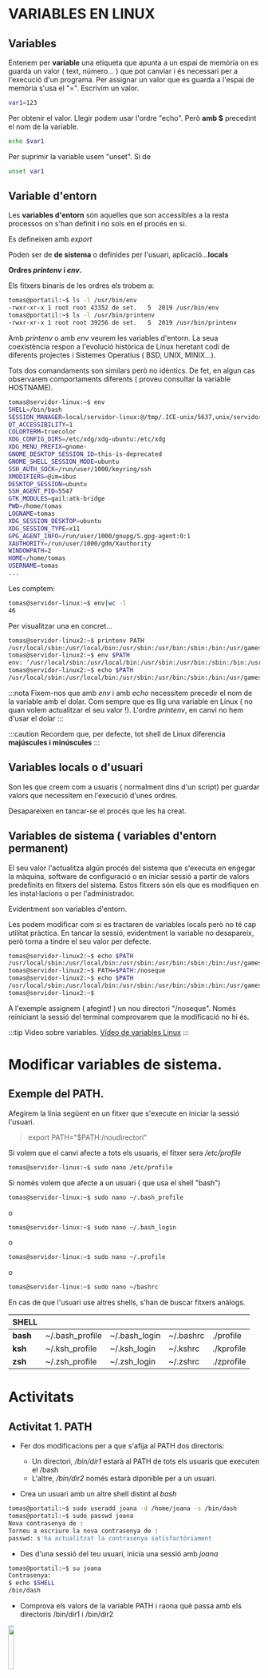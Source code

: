 # VARIABLES EN LINUX

## Variables

Entenem per **variable** una etiqueta que apunta a un espai de memòria on es guarda un valor ( text, número... ) que pot canviar i és necessari per a l'execució d'un programa.
Per assignar un valor que es guarda a l'espai de memòria s'usa el "=". Escrivim un valor.
```bash
var1=123
```
Per obtenir el valor. Llegir podem usar l'ordre "echo". Però **amb $** precedint el nom de la variable.
```bash
echo $var1
```
Per suprimir la variable usem "unset". Si de
```bash
unset var1
```


## Variable d'entorn

Les  **variables d'entorn** són aquelles que son accessibles a la resta processos on s'han definit i no sols en el procés en si.

Es defineixen amb _export_ 

Poden ser de **de sistema** o definides per l'usuari, aplicació...**locals**

**Ordres _printenv_ i _env_.**

Els fitxers binaris de les ordres els trobem a:
```bash
tomas@portatil:~$ ls -l /usr/bin/env
-rwxr-xr-x 1 root root 43352 de set.   5  2019 /usr/bin/env
tomas@portatil:~$ ls -l /usr/bin/printenv
-rwxr-xr-x 1 root root 39256 de set.   5  2019 /usr/bin/printenv
```

Amb _printenv_ o amb _env_ veurem les variables d'entorn. La seua coexistència respon a l'evolució històrica de Linux heretant codi de diferents projectes i Sistemes Operatius ( BSD, UNIX, MINIX...).

Tots dos comandaments son similars però no idèntics. De fet, en algun cas observarem comportaments diferents ( proveu consultar la variable HOSTNAME).

```bash
tomas@servidor-linux:~$ env
SHELL=/bin/bash
SESSION_MANAGER=local/servidor-linux:@/tmp/.ICE-unix/5637,unix/servidor-linux:/tmp/.ICE-unix/5637
QT_ACCESSIBILITY=1
COLORTERM=truecolor
XDG_CONFIG_DIRS=/etc/xdg/xdg-ubuntu:/etc/xdg
XDG_MENU_PREFIX=gnome-
GNOME_DESKTOP_SESSION_ID=this-is-deprecated
GNOME_SHELL_SESSION_MODE=ubuntu
SSH_AUTH_SOCK=/run/user/1000/keyring/ssh
XMODIFIERS=@im=ibus
DESKTOP_SESSION=ubuntu
SSH_AGENT_PID=5547
GTK_MODULES=gail:atk-bridge
PWD=/home/tomas
LOGNAME=tomas
XDG_SESSION_DESKTOP=ubuntu
XDG_SESSION_TYPE=x11
GPG_AGENT_INFO=/run/user/1000/gnupg/S.gpg-agent:0:1
XAUTHORITY=/run/user/1000/gdm/Xauthority
WINDOWPATH=2
HOME=/home/tomas
USERNAME=tomas
...
```
Les comptem:
```bash
tomas@servidor-linux:~$ env|wc -l
46
```
Per visualitzar una en concret...
```bash
tomas@servidor-linux2:~$ printenv PATH
/usr/local/sbin:/usr/local/bin:/usr/sbin:/usr/bin:/sbin:/bin:/usr/games:/usr/local/games:/snap/bin:/noseque
tomas@servidor-linux2:~$ env $PATH
env: ‘/usr/local/sbin:/usr/local/bin:/usr/sbin:/usr/bin:/sbin:/bin:/usr/games:/usr/local/games:/snap/bin:/noseque’: No such file or directory
tomas@servidor-linux2:~$ echo $PATH
/usr/local/sbin:/usr/local/bin:/usr/sbin:/usr/bin:/sbin:/bin:/usr/games:/usr/local/games:/snap/bin:/noseque
```
:::nota 
Fixem-nos que amb _env_ i amb _echo_ necessitem precedir el nom de la variable amb el dolar. Com sempre que es llig una variable en Linux ( no quan volem actualitzar el seu valor !). 
L'ordre _printenv_, en canvi no hem d'usar el dolar
:::

:::caution
Recordem que, per defecte, tot shell de Linux diferencia **majúscules i minúscules**
:::

## Variables locals o d'usuari

Son les que creem com a usuaris ( normalment dins d'un script) per guardar valors que necessitem en l'execució d'unes ordres. 

Desapareixen en tancar-se el procés que les ha creat.


## Variables de sistema ( variables d'entorn permanent)

El seu valor l'actualitza algún procés del sistema que s'executa en engegar la màquina, software de configuració o en iniciar sessió a partir de valors predefinits en fitxers del sistema.
Estos fitxers són els que es modifiquen en les instal·lacions o per l'administrador.

Evidentment son variables d'entorn.

Les podem modificar com si es tractaren de variables locals però no té cap utilitat pràctica. En tancar la sessió, evidentment la variable no desapareix, però torna a tindre el seu valor per defecte.

```bash
tomas@servidor-linux2:~$ echo $PATH
/usr/local/sbin:/usr/local/bin:/usr/sbin:/usr/bin:/sbin:/bin:/usr/games:/usr/local/games:/snap/bin
tomas@servidor-linux2:~$ PATH=$PATH:/noseque
tomas@servidor-linux2:~$ echo $PATH
/usr/local/sbin:/usr/local/bin:/usr/sbin:/usr/bin:/sbin:/bin:/usr/games:/usr/local/games:/snap/bin:/noseque
tomas@servidor-linux2:~$ 
```
A l'exemple assignem ( afegint! ) un nou directori "/noseque".
Només reiniciant la sessió del terminal comprovarem que la modificació no hi és.

:::tip
Video sobre variables.
[Vídeo de variables Linux](https://youtu.be/KZ3u2dCIqSU)
:::

# Modificar variables de sistema.

## Exemple del PATH.

Afegirem la línia següent en un fitxer que s'execute en iniciar la sessió l'usuari.

> export PATH="$PATH:/noudirectori"

Si volem que el canvi afecte a tots els usuaris, el fitxer sera _/etc/profile_
```bash
tomas@servidor-linux:~$ sudo nano /etc/profile
```
Si només volem que afecte a un usuari ( que usa el shell "bash")
```bash
tomas@servidor-linux:~$ sudo nano ~/.bash_profile
```
o 
```bash
tomas@servidor-linux:~$ sudo nano ~/.bash_login
```
o
```bash
tomas@servidor-linux:~$ sudo nano ~/.profile
```
o
```bash
tomas@servidor-linux:~$ sudo nano ~/bashrc
```
En cas de que l'usuari use altres shells, s'han de buscar fitxers anàlogs.

|SHELL| | |||
|-|-|-|-|-|
|**bash**|~/.bash_profile|~/.bash_login|~/.bashrc|./profile|
|**ksh**|~/.ksh_profile|~/.ksh_login|~/.kshrc|./kprofile|
|**zsh**|~/.zsh_profile|~/.zsh_login|~/.zshrc|./zprofile|

# Activitats

## Activitat 1. PATH

* Fer dos modificacions per a que s'afija al PATH dos directoris:
    
    * Un directori, _/bin/dir1_ estarà al PATH de tots els usuaris que executen el /bash
  * L'altre, _/bin/dir2_  només estarà diponible per a un usuari.



  
  
* Crea un usuari amb un altre shell distint al _bash_ 

```bash
tomas@portatil:~$ sudo useradd joana -d /home/joana -s /bin/dash
tomas@portatil:~$ sudo passwd joana
Nova contrasenya de : 
Torneu a escriure la nova contrasenya de : 
passwd: s'ha actualitzat la contrasenya satisfactòriament
```

* Des d'una sessió del teu usuari, inicia una sessió amb _joana_
```bash
tomas@portatil:~$ su joana
Contrasenya: 
$ echo $SHELL
/bin/dash
```
* Comprova els valors de la variable PATH i raona què passa amb els directoris /bin/dir1 i /bin/dir2


<img width=15% src="../IMATGES/creative-commons-by-nc-sa.jpg"></img>
